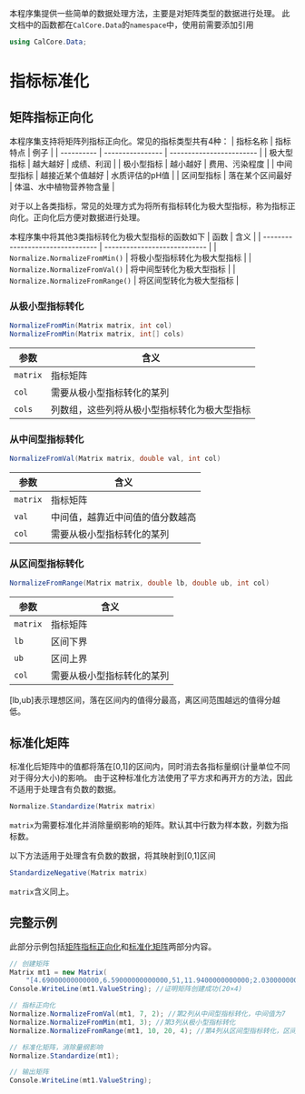 本程序集提供一些简单的数据处理方法，主要是对矩阵类型的数据进行处理。
此文档中的函数都在`CalCore.Data`的`namespace`中，使用前需要添加引用
```c#
using CalCore.Data;
```

# 指标标准化
## 矩阵指标正向化
本程序集支持将矩阵列指标正向化。常见的指标类型共有4种：
| 指标名称   | 指标特点         | 例子                     |
| ---------- | ---------------- | ------------------------ |
| 极大型指标 | 越大越好         | 成绩、利润               |
| 极小型指标 | 越小越好         | 费用、污染程度           |
| 中间型指标 | 越接近某个值越好 | 水质评估的pH值           |
| 区间型指标 | 落在某个区间最好 | 体温、水中植物营养物含量 |

对于以上各类指标，常见的处理方式为将所有指标转化为极大型指标，称为指标正向化。正向化后方便对数据进行处理。

本程序集中将其他3类指标转化为极大型指标的函数如下
| 函数                             | 含义                         |
| -------------------------------- | ---------------------------- |
| `Normalize.NormalizeFromMin()`   | 将极小型指标转化为极大型指标 |
| `Normalize.NormalizeFromVal()`   | 将中间型转化为极大型指标     |
| `Normalize.NormalizeFromRange()` | 将区间型转化为极大型指标     |

### 从极小型指标转化
```c#
NormalizeFromMin(Matrix matrix, int col)
NormalizeFromMin(Matrix matrix, int[] cols)
```
| 参数     | 含义                                         |
| -------- | -------------------------------------------- |
| `matrix` | 指标矩阵                                     |
| `col`    | 需要从极小型指标转化的某列                   |
| `cols`   | 列数组，这些列将从极小型指标转化为极大型指标 |

### 从中间型指标转化
```c#
NormalizeFromVal(Matrix matrix, double val, int col)
```
| 参数     | 含义                             |
| -------- | -------------------------------- |
| `matrix` | 指标矩阵                         |
| `val`    | 中间值，越靠近中间值的值分数越高 |
| `col`    | 需要从极小型指标转化的某列       |

### 从区间型指标转化
```c#
NormalizeFromRange(Matrix matrix, double lb, double ub, int col)
```
| 参数     | 含义                       |
| -------- | -------------------------- |
| `matrix` | 指标矩阵                   |
| `lb`     | 区间下界                   |
| `ub`     | 区间上界                   |
| `col`    | 需要从极小型指标转化的某列 |
[lb,ub]表示理想区间，落在区间内的值得分最高，离区间范围越远的值得分越低。

## 标准化矩阵
标准化后矩阵中的值都将落在[0,1]的区间内，同时消去各指标量纲(计量单位不同对于得分大小)的影响。
由于这种标准化方法使用了平方求和再开方的方法，因此不适用于处理含有负数的数据。
```c#
Normalize.Standardize(Matrix matrix)
```
`matrix`为需要标准化并消除量纲影响的矩阵。默认其中行数为样本数，列数为指标数。

以下方法适用于处理含有负数的数据，将其映射到[0,1]区间
```c#
StandardizeNegative(Matrix matrix)
```
`matrix`含义同上。

## 完整示例
此部分示例包括[矩阵指标正向化](#矩阵指标正向化)和[标准化矩阵](#标准化矩阵)两部分内容。
```c#
// 创建矩阵
Matrix mt1 = new Matrix(
    "[4.69000000000000,6.59000000000000,51,11.9400000000000;2.03000000000000,7.86000000000000,19,6.46000000000000;9.11000000000000,6.31000000000000,46,8.91000000000000;8.61000000000000,7.05000000000000,46,26.4300000000000;7.13000000000000,6.50000000000000,50,23.5700000000000;2.39000000000000,6.77000000000000,38,24.6200000000000;7.69000000000000,6.79000000000000,38,6.01000000000000;9.30000000000000,6.81000000000000,27,31.5700000000000;5.45000000000000,7.62000000000000,5,18.4600000000000;6.19000000000000,7.27000000000000,17,7.51000000000000;7.93000000000000,7.53000000000000,9,6.52000000000000;4.40000000000000,7.28000000000000,17,25.3000000000000;7.46000000000000,8.24000000000000,23,14.4200000000000;2.01000000000000,5.55000000000000,47,26.3100000000000;2.04000000000000,6.40000000000000,23,17.9100000000000;7.73000000000000,6.14000000000000,52,15.7200000000000;6.35000000000000,7.58000000000000,25,29.4600000000000;8.29000000000000,8.41000000000000,39,12.0200000000000;3.54000000000000,7.27000000000000,54,3.16000000000000;7.44000000000000,6.26000000000000,8,28.4100000000000]");
Console.WriteLine(mt1.ValueString); //证明矩阵创建成功(20×4)

// 指标正向化
Normalize.NormalizeFromVal(mt1, 7, 2); //第2列从中间型指标转化，中间值为7
Normalize.NormalizeFromMin(mt1, 3); //第3列从极小型指标转化
Normalize.NormalizeFromRange(mt1, 10, 20, 4); //第4列从区间型指标转化，区间为[10,20]

// 标准化矩阵，消除量纲影响
Normalize.Standardize(mt1);

// 输出矩阵
Console.WriteLine(mt1.ValueString);
```